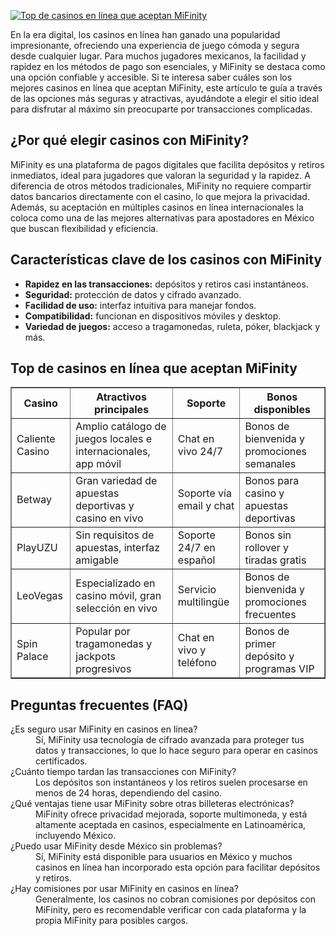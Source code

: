[![Top de casinos en línea que aceptan MiFinity](https://123-caf.pages.dev/gitsignup.png)](https://vrmoo.ru/Bt82HjjY)

<div>   <p>En la era digital, los casinos en línea han ganado una popularidad impresionante, ofreciendo una experiencia de juego cómoda y segura desde cualquier lugar. Para muchos jugadores mexicanos, la facilidad y rapidez en los métodos de pago son esenciales, y MiFinity se destaca como una opción confiable y accesible. Si te interesa saber cuáles son los mejores casinos en línea que aceptan MiFinity, este artículo te guía a través de las opciones más seguras y atractivas, ayudándote a elegir el sitio ideal para disfrutar al máximo sin preocuparte por transacciones complicadas.</p>      <h2>¿Por qué elegir casinos con MiFinity?</h2>   <p>MiFinity es una plataforma de pagos digitales que facilita depósitos y retiros inmediatos, ideal para jugadores que valoran la seguridad y la rapidez. A diferencia de otros métodos tradicionales, MiFinity no requiere compartir datos bancarios directamente con el casino, lo que mejora la privacidad. Además, su aceptación en múltiples casinos en línea internacionales la coloca como una de las mejores alternativas para apostadores en México que buscan flexibilidad y eficiencia.</p>      <h2>Características clave de los casinos con MiFinity</h2>   <ul>     <li><strong>Rapidez en las transacciones:</strong> depósitos y retiros casi instantáneos.</li>     <li><strong>Seguridad:</strong> protección de datos y cifrado avanzado.</li>     <li><strong>Facilidad de uso:</strong> interfaz intuitiva para manejar fondos.</li>     <li><strong>Compatibilidad:</strong> funcionan en dispositivos móviles y desktop.</li>     <li><strong>Variedad de juegos:</strong> acceso a tragamonedas, ruleta, póker, blackjack y más.</li>   </ul>      <h2>Top de casinos en línea que aceptan MiFinity</h2>   <table border="1" cellpadding="8" cellspacing="0" style="border-collapse: collapse; width: 100%;">   <thead>   <tr>   <th>Casino</th>   <th>Atractivos principales</th>   <th>Soporte</th>   <th>Bonos disponibles</th>   </tr>   </thead>   <tbody>   <tr>   <td>Caliente Casino</td>   <td>Amplio catálogo de juegos locales e internacionales, app móvil</td>   <td>Chat en vivo 24/7</td>   <td>Bonos de bienvenida y promociones semanales</td>   </tr>   <tr>   <td>Betway</td>   <td>Gran variedad de apuestas deportivas y casino en vivo</td>   <td>Soporte vía email y chat</td>   <td>Bonos para casino y apuestas deportivas</td>   </tr>   <tr>   <td>PlayUZU</td>   <td>Sin requisitos de apuestas, interfaz amigable</td>   <td>Soporte 24/7 en español</td>   <td>Bonos sin rollover y tiradas gratis</td>   </tr>   <tr>   <td>LeoVegas</td>   <td>Especializado en casino móvil, gran selección en vivo</td>   <td>Servicio multilingüe</td>   <td>Bonos de bienvenida y promociones frecuentes</td>   </tr>   <tr>   <td>Spin Palace</td>   <td>Popular por tragamonedas y jackpots progresivos</td>   <td>Chat en vivo y teléfono</td>   <td>Bonos de primer depósito y programas VIP</td>   </tr>   </tbody>   </table>      <h2>Preguntas frecuentes (FAQ)</h2>   <dl>     <dt>¿Es seguro usar MiFinity en casinos en línea?</dt>     <dd>Sí, MiFinity usa tecnología de cifrado avanzada para proteger tus datos y transacciones, lo que lo hace seguro para operar en casinos certificados.</dd>        <dt>¿Cuánto tiempo tardan las transacciones con MiFinity?</dt>     <dd>Los depósitos son instantáneos y los retiros suelen procesarse en menos de 24 horas, dependiendo del casino.</dd>        <dt>¿Qué ventajas tiene usar MiFinity sobre otras billeteras electrónicas?</dt>     <dd>MiFinity ofrece privacidad mejorada, soporte multimoneda, y está altamente aceptada en casinos, especialmente en Latinoamérica, incluyendo México.</dd>        <dt>¿Puedo usar MiFinity desde México sin problemas?</dt>     <dd>Sí, MiFinity está disponible para usuarios en México y muchos casinos en línea han incorporado esta opción para facilitar depósitos y retiros.</dd>        <dt>¿Hay comisiones por usar MiFinity en casinos en línea?</dt>     <dd>Generalmente, los casinos no cobran comisiones por depósitos con MiFinity, pero es recomendable verificar con cada plataforma y la propia MiFinity para posibles cargos.</dd>   </dl>   </div>